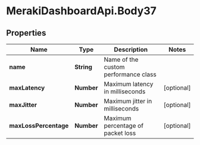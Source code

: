 # MerakiDashboardApi.Body37

## Properties
Name | Type | Description | Notes
------------ | ------------- | ------------- | -------------
**name** | **String** | Name of the custom performance class | 
**maxLatency** | **Number** | Maximum latency in milliseconds | [optional] 
**maxJitter** | **Number** | Maximum jitter in milliseconds | [optional] 
**maxLossPercentage** | **Number** | Maximum percentage of packet loss | [optional] 
